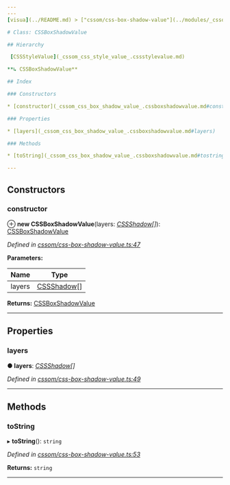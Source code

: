 ```yaml
---
---
[visua](../README.md) > ["cssom/css-box-shadow-value"](../modules/_cssom_css_box_shadow_value_.md) > [CSSBoxShadowValue](../classes/_cssom_css_box_shadow_value_.cssboxshadowvalue.md)

# Class: CSSBoxShadowValue

## Hierarchy

 [CSSStyleValue](_cssom_css_style_value_.cssstylevalue.md)

**↳ CSSBoxShadowValue**

## Index

### Constructors

* [constructor](_cssom_css_box_shadow_value_.cssboxshadowvalue.md#constructor)

### Properties

* [layers](_cssom_css_box_shadow_value_.cssboxshadowvalue.md#layers)

### Methods

* [toString](_cssom_css_box_shadow_value_.cssboxshadowvalue.md#tostring)

---
```


## Constructors

<a id="constructor"></a>

###  constructor

⊕ **new CSSBoxShadowValue**(layers: *[CSSShadow](_cssom_css_box_shadow_value_.cssshadow.md)[]*): [CSSBoxShadowValue](_cssom_css_box_shadow_value_.cssboxshadowvalue.md)

*Defined in [cssom/css-box-shadow-value.ts:47](https://github.com/umbopepato/visua/blob/221e6a0/src/cssom/css-box-shadow-value.ts#L47)*

**Parameters:**

| Name | Type |
| ------ | ------ |
| layers | [CSSShadow](_cssom_css_box_shadow_value_.cssshadow.md)[] |

**Returns:** [CSSBoxShadowValue](_cssom_css_box_shadow_value_.cssboxshadowvalue.md)

___

## Properties

<a id="layers"></a>

###  layers

**● layers**: *[CSSShadow](_cssom_css_box_shadow_value_.cssshadow.md)[]*

*Defined in [cssom/css-box-shadow-value.ts:49](https://github.com/umbopepato/visua/blob/221e6a0/src/cssom/css-box-shadow-value.ts#L49)*

___

## Methods

<a id="tostring"></a>

###  toString

▸ **toString**(): `string`

*Defined in [cssom/css-box-shadow-value.ts:53](https://github.com/umbopepato/visua/blob/221e6a0/src/cssom/css-box-shadow-value.ts#L53)*

**Returns:** `string`

___

